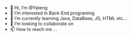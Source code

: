 - 👋 Hi, I’m @Yateng
- 👀 I’m interested in Back-End programing
- 🌱 I’m currently learning Java, DataBase, JS, HTML etc...
- 💞️ I’m looking to collaborate on 
- 📫 How to reach me ...

<!---
Yateng198/Yateng198 is a ✨ special ✨ repository because its `README.md` (this file) appears on your GitHub profile.
You can click the Preview link to take a look at your changes.
--->
